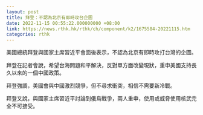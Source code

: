 ```yaml
---
layout: post
title: 拜登：不認為北京有即時攻台企圖
date: 2022-11-15 00:55:22.000000000 +08:00
link: https://news.rthk.hk/rthk/ch/component/k2/1675584-20221115.htm
categories: rthk
---
```


美國總統拜登與國家主席習近平會面後表示，不認為北京有即時攻打台灣的企圖。

拜登在記者會說，希望台海問題和平解決，反對單方面改變現狀，重申美國支持長久以來的一個中國政策。

拜登強調，美國會與中國激烈競爭，但不尋求衝突，相信不需要新冷戰。

拜登又說，與國家主席習近平討論到俄烏戰爭，兩人重申，使用或威脅使用核武完全不可接受。
